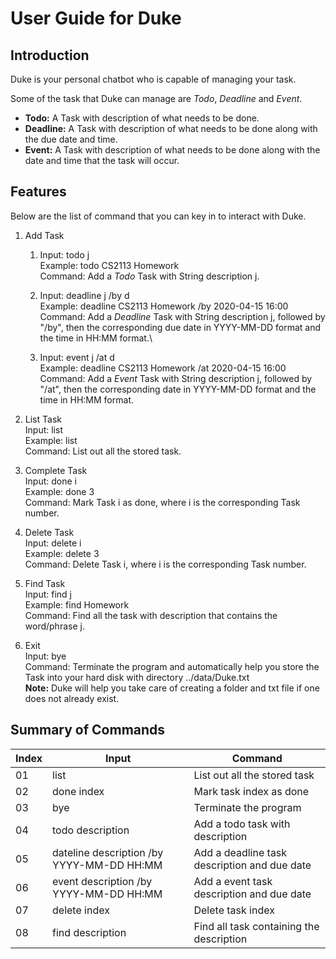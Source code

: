 # User Guide for Duke
## Introduction
Duke is your personal chatbot who is capable of managing your task.

Some of the task that Duke can manage are *Todo*, *Deadline* and *Event*.

* **Todo:** A Task with description of what needs to be done.
* **Deadline:** A Task with description of what needs to be done along with the due date and time.
* **Event:** A Task with description of what needs to be done along with the date and time that the task will occur.

## Features
Below are the list of command that you can key in to interact with Duke.
1. Add Task
    1. Input: todo j  
    Example: todo CS2113 Homework  
    Command: Add a *Todo* Task with String description j.
    
    1. Input: deadline j /by d  
    Example: deadline CS2113 Homework /by 2020-04-15 16:00  
    Command: Add a *Deadline* Task with String description j, followed by "/by", then the corresponding due date in YYYY-MM-DD format and the time in HH:MM format.\
    
    1. Input: event j /at d  
    Example: deadline CS2113 Homework /at 2020-04-15 16:00  
    Command: Add a *Event* Task with String description j, followed by "/at", then the corresponding date in YYYY-MM-DD format and the time in HH:MM format.

1. List Task  
Input: list  
Example: list  
Command: List out all the stored task.

1. Complete Task  
Input: done i  
Example: done 3  
Command: Mark Task i as done, where i is the corresponding Task number.

1. Delete Task  
Input: delete i  
Example: delete 3  
Command: Delete Task i, where i is the corresponding Task number.

1. Find Task  
Input: find j  
Example: find Homework  
Command: Find all the task with description that contains the word/phrase j.

1. Exit  
Input: bye  
Command: Terminate the program and automatically help you store the Task into your hard disk with directory ../data/Duke.txt  
**Note:** Duke will help you take care of creating a folder and txt file if one does not already exist.

## Summary of Commands
Index | Input | Command
---|-------------------------------------------|-----------------------------------------------
01 | list                                      | List out all the stored task
02 | done index                                | Mark task index as done
03 | bye                                       | Terminate the program
04 | todo description                          | Add a todo task with description
05 | dateline description /by YYYY-MM-DD HH:MM | Add a deadline task description and due date
06 | event description /by YYYY-MM-DD HH:MM    | Add a event task description and due date
07 | delete index                              | Delete task index
08 | find description                          | Find all task containing the description
